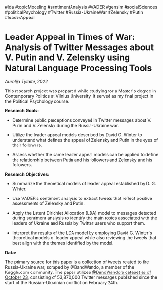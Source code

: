 #lda #topicModeling #sentimentAnalysis #VADER #gensim #socialSciences #politicalPsychology #Twitter #Russia-UkraineWar #Zelensky #Putin #leaderAppeal

# Leader Appeal in Times of War: Analysis of Twitter Messages about V. Putin and V. Zelensky using Natural Language Processing Tools

*Aurelija Tylaitė, 2022*

This research project was prepared while studying for a Master's degree in Contemporary Politics at Vilnius University. It served as my final project in the Political Psychology course.

**Research Goals:**

- Determine public perceptions conveyed in Twitter messages about V. Putin and V. Zelensky during the Russia-Ukraine war.

- Utilize the leader appeal models described by David G. Winter to understand what defines the appeal of Zelensky and Putin in the eyes of their followers.

- Assess whether the same leader appeal models can be applied to define the relationship between Putin and his followers and Zelensky and his followers.

**Research Objectives:**

- Summarize the theoretical models of leader appeal established by D. G. Winter.

- Use VADER's sentiment analysis to extract tweets that reflect positive assessments of Zelensky and Putin.

- Apply the Latent Dirichlet Allocation (LDA) model to messages detected during sentiment analysis to identify the main topics associated with the leaders of Ukraine and Russia by Twitter users who support them.

- Interpret the results of the LDA model by employing David G. Winter's theoretical models of leader appeal while also reviewing the tweets that best align with the themes identified by the model.

**Data:**

The primary source for this paper is a collection of tweets related to the Russia-Ukraine war, scraped by @BandWando, a member of the Kaggle.com community. The paper utilizes [@BandWando's dataset as of October 23](https://doi.org/10.34740/KAGGLE/DSV/4588898), consisting of 53,870,000 Twitter messages published since the start of the Russian-Ukrainian conflict on February 24th.

